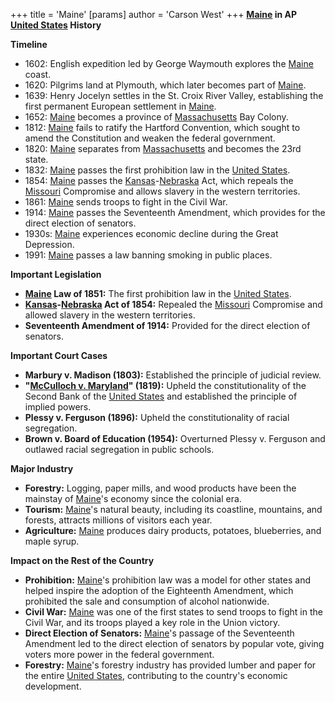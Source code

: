+++
 title = 'Maine'
[params]
	author = 'Carson West'
+++
**[Maine](./../maine/) in AP [United States](./../united-states/) History**

**Timeline**

* 1602: English expedition led by George Waymouth explores the [Maine](./../maine/) coast.
* 1620: Pilgrims land at Plymouth, which later becomes part of [Maine](./../maine/).
* 1639: Henry Jocelyn settles in the St. Croix River Valley, establishing the first permanent European settlement in [Maine](./../maine/).
* 1652: [Maine](./../maine/) becomes a province of [Massachusetts](./../massachusetts/) Bay Colony.
* 1812: [Maine](./../maine/) fails to ratify the Hartford Convention, which sought to amend the Constitution and weaken the federal government.
* 1820: [Maine](./../maine/) separates from [Massachusetts](./../massachusetts/) and becomes the 23rd state.
* 1832: [Maine](./../maine/) passes the first prohibition law in the [United States](./../united-states/).
* 1854: [Maine](./../maine/) passes the [Kansas](./../kansas/)-[Nebraska](./../nebraska/) Act, which repeals the [Missouri](./../missouri/) Compromise and allows slavery in the western territories.
* 1861: [Maine](./../maine/) sends troops to fight in the Civil War.
* 1914: [Maine](./../maine/) passes the Seventeenth Amendment, which provides for the direct election of senators.
* 1930s: [Maine](./../maine/) experiences economic decline during the Great Depression.
* 1991: [Maine](./../maine/) passes a law banning smoking in public places.

**Important Legislation**

* **[Maine](./../maine/) Law of 1851:** The first prohibition law in the [United States](./../united-states/).
* **[Kansas](./../kansas/)-[Nebraska](./../nebraska/) Act of 1854:** Repealed the [Missouri](./../missouri/) Compromise and allowed slavery in the western territories.
* **Seventeenth Amendment of 1914:** Provided for the direct election of senators.

**Important Court Cases**

* **Marbury v. Madison (1803):** Established the principle of judicial review.
* **"[McCulloch v. Maryland](./../mcculloch-v.-maryland/)" (1819):** Upheld the constitutionality of the Second Bank of the [United States](./../united-states/) and established the principle of implied powers.
* **Plessy v. Ferguson (1896):** Upheld the constitutionality of racial segregation.
* **Brown v. Board of Education (1954):** Overturned Plessy v. Ferguson and outlawed racial segregation in public schools.

**Major Industry**

* **Forestry:** Logging, paper mills, and wood products have been the mainstay of [Maine](./../maine/)'s economy since the colonial era.
* **Tourism:** [Maine](./../maine/)'s natural beauty, including its coastline, mountains, and forests, attracts millions of visitors each year.
* **Agriculture:** [Maine](./../maine/) produces dairy products, potatoes, blueberries, and maple syrup.

**Impact on the Rest of the Country**

* **Prohibition:** [Maine](./../maine/)'s prohibition law was a model for other states and helped inspire the adoption of the Eighteenth Amendment, which prohibited the sale and consumption of alcohol nationwide.
* **Civil War:** [Maine](./../maine/) was one of the first states to send troops to fight in the Civil War, and its troops played a key role in the Union victory.
* **Direct Election of Senators:** [Maine](./../maine/)'s passage of the Seventeenth Amendment led to the direct election of senators by popular vote, giving voters more power in the federal government.
* **Forestry:** [Maine](./../maine/)'s forestry industry has provided lumber and paper for the entire [United States](./../united-states/), contributing to the country's economic development.